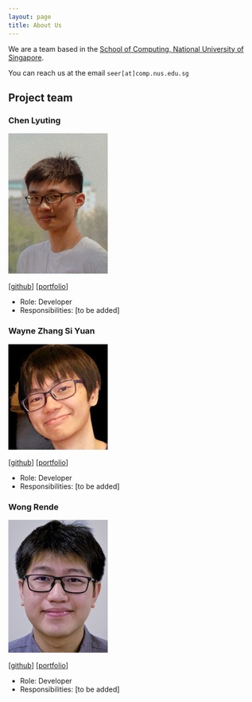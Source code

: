 ```yaml
---
layout: page
title: About Us
---
```


We are a team based in the [School of Computing, National University of Singapore](http://www.comp.nus.edu.sg).

You can reach us at the email `seer[at]comp.nus.edu.sg`

## Project team

### Chen Lyuting

<img src="images/lyuting47.png" width="200px">

[[github](http://github.com/lyuting47)]
[[portfolio](team/lyuting47.md)]

* Role: Developer
* Responsibilities: [to be added]

### Wayne Zhang Si Yuan

<img src="images/waynezsy.png" width="200px">

[[github](http://github.com/waynezsy)]
[[portfolio](team/waynezsy.md)]

* Role: Developer
* Responsibilities: [to be added]

### Wong Rende

<img src="images/wr3nd3.png" width="200px">

[[github](http://github.com/wr3nd3)]
[[portfolio](team/wr3nd3.md)]

* Role: Developer
* Responsibilities: [to be added]